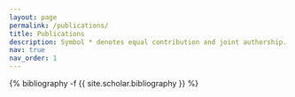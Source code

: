 ```yaml
---
layout: page
permalink: /publications/
title: Publications
description: Symbol * denotes equal contribution and joint authorship.
nav: true
nav_order: 1
---
```

<!-- _pages/publications.md -->
<div class="publications">

{% bibliography -f {{ site.scholar.bibliography }} %}

</div>
